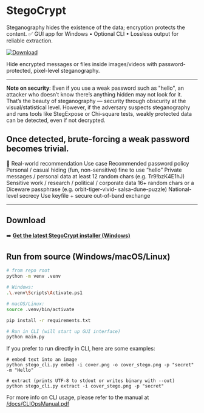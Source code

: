 # StegoCrypt

Steganography hides the existence of the data; encryption protects the content.
✅ GUI app for Windows • Optional CLI • Lossless output for reliable extraction.


[![Download](https://img.shields.io/github/v/release/Madmartigan1/stegocrypt?label=Download%20Installer)](../../releases/latest)

Hide encrypted messages or files inside images/videos with password-protected, pixel-level steganography.  

---
**Note on security**: Even if you use a weak password such as "hello", an attacker who doesn’t know there’s anything hidden may not look for it. That’s the beauty of steganography — security through obscurity at the visual/statistical level.
However, if the adversary suspects steganography and runs tools like StegExpose or Chi-square tests, weakly protected data can be detected, even if not decrypted.

Once detected, brute-forcing a weak password becomes trivial.
---

🔑 Real-world recommendation
Use case	                                                Recommended password policy
Personal / casual hiding (fun, non-sensitive)	            fine to use “hello”
Private messages / personal data	                        at least 12 random chars (e.g. Tr9!bzK4E1hJ)
Sensitive work / research / political / corporate data	  16+ random chars or a Diceware passphrase (e.g. orbit-tiger-vivid-                                                            salsa-dune-puzzle)
National-level secrecy	                                  Use keyfile + secure out-of-band exchange

---

## Download

➡️ **[Get the latest StegoCrypt installer (Windows)](../../releases/latest)**

## Run from source (Windows/macOS/Linux)

```bash
# from repo root
python -m venv .venv

# Windows:
.\.venv\Scripts\Activate.ps1

# macOS/Linux:
source .venv/bin/activate

pip install -r requirements.txt

# Run in CLI (will start up GUI interface)
python main.py
```

If you prefer to run directly in CLI, here are some examples:
```
# embed text into an image
python stego_cli.py embed -i cover.png -o cover_stego.png -p "secret" -m "Hello"

# extract (prints UTF-8 to stdout or writes binary with --out)
python stego_cli.py extract -i cover_stego.png -p "secret"
```

For more info on CLI usage, please refer to the manual at [/docs/CLIOpsManual.pdf](/docs/CLIOpsManual.pdf)
